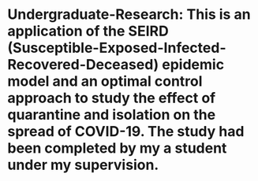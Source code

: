 # Undergraduate-Research: This is an application of the SEIRD (Susceptible-Exposed-Infected-Recovered-Deceased) epidemic model and an optimal control approach to study the effect of quarantine and isolation on the spread of COVID-19. The study had been completed by my a student under my supervision.
